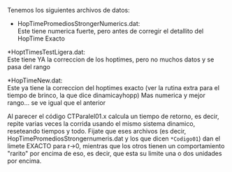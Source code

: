 Tenemos los siguientes archivos de datos:

 * HopTimePromediosStrongerNumerics.dat:  
Este tiene numerica fuerte, pero antes de corregir el detallito del HopTime Exacto
 
 *HoptTimesTestLigera.dat:  
Este tiene YA la correccion de los hoptimes, pero no muchos datos y se pasa del rango

 *HopTimeNew.dat:  
 Este ya tiene  la correccion del hoptimes exacto (ver la rutina extra para 
 el tiempo de brinco, la que dice dinamicayhopp) Mas numerica y mejor rango... 
 se ve igual que el anterior

Al parecer el código CTParalel01.x calcula un tiempo de retorno, es decir,
repite varias veces la corrida usando el mismo sistema dinamico,
reseteando tiempos y todo. Fijate que eses archivos (es decir, 
HopTimePromediosStrongernumeris.dat y los que dicen `*Codigo01`) dan
el limete EXACTO para r->0, mientras que los otros tienen un comportamiento "rarito"
por encima de eso, es decir, que esta su limite una o dos unidades por encima.
 